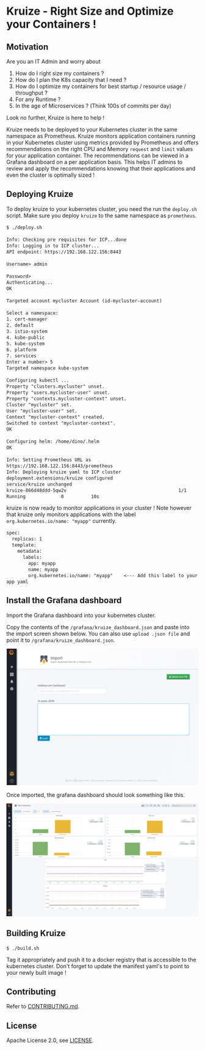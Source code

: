 
# Kruize - Right Size and Optimize your Containers !


## Motivation

Are you an IT Admin and worry about

1. How do I right size my containers ?
2. How do I plan the K8s capacity that I need ?
3. How do I optimize my containers for best startup / resource usage / throughput ?
4. For any Runtime ?
5. In the age of Microservices ? (Think 100s of commits per day)

Look no further, Kruize is here to help !

Kruize needs to be deployed to your Kubernetes cluster in the same namespace as Prometheus. Kruize monitors application containers running in your Kubernetes cluster using metrics provided by Prometheus and offers recommendations on the right CPU and Memory `request` and `limit` values for your application container. The recommendations can be viewed in a Grafana dashboard on a per application basis. This helps IT admins to review and apply the recommendations knowing that their applications and even the cluster is optimally sized !

## Deploying Kruize

To deploy kruize to your kubernetes cluster, you need the run the `deploy.sh` script. Make sure you deploy `kruize` to the same namespace as `prometheus`.

```
$ ./deploy.sh

Info: Checking pre requisites for ICP...done
Info: Logging in to ICP cluster...
API endpoint: https://192.168.122.156:8443

Username> admin

Password> 
Authenticating...
OK

Targeted account mycluster Account (id-mycluster-account)

Select a namespace:
1. cert-manager
2. default
3. istio-system
4. kube-public
5. kube-system
6. platform
7. services
Enter a number> 5
Targeted namespace kube-system

Configuring kubectl ...
Property "clusters.mycluster" unset.
Property "users.mycluster-user" unset.
Property "contexts.mycluster-context" unset.
Cluster "mycluster" set.
User "mycluster-user" set.
Context "mycluster-context" created.
Switched to context "mycluster-context".
OK

Configuring helm: /home/dino/.helm
OK

Info: Setting Prometheus URL as https://192.168.122.156:8443/prometheus
Info: Deploying kruize yaml to ICP cluster
deployment.extensions/kruize configured
service/kruize unchanged
kruize-866d48ddd-5qw2v                                         1/1       Running             0          10s
```

kruize is now ready to monitor applications in your cluster ! Note however that kruize only monitors applications with the label `org.kubernetes.io/name: "myapp"` currently.
```
spec:
  replicas: 1
  template:
    metadata:
      labels:
        app: myapp
        name: myapp
        org.kubernetes.io/name: "myapp"    <--- Add this label to your app yaml
```

## Install the Grafana dashboard

Import the Grafana dashboard into your kubernetes cluster.

Copy the contents of the `/grafana/kruize_dashboard.json` and paste into the import screen shown below. You can also use `upload .json file` and point it to `/grafana/kruize_dashboard.json`.

![Import dashboard into Grafana](/docs/grafana-import.png)

Once imported, the grafana dashboard should look something like this.

![Kruize Grafana Dashboard](/docs/grafana-dash.png)

## Building Kruize

```
$ ./build.sh
```
Tag it appropriately and push it to a docker registry that is accessible to the kubernetes cluster. Don't forget to update the manifest yaml's to point to your newly built image !

## Contributing

Refer to [CONTRIBUTING.md](/CONTRIBUTING.md).

## License

Apache License 2.0, see [LICENSE](/LICENSE).
